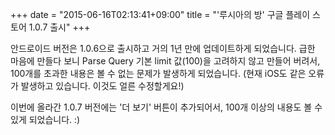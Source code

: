 +++
date = "2015-06-16T02:13:41+09:00"
title = "'루시아의 방' 구글 플레이 스토어 1.0.7 출시"
+++

안드로이드 버전은 1.0.6으로 출시하고 거의 1년 만에 업데이트하게 되었습니다. 급한 마음에 만들다 보니 Parse Query 기본 limit 값(100)을 고려하지 않고 만들어 버려서, 100개를 초과한 내용은 볼 수 없는 문제가 발생하게 되었습니다.
(현재 iOS도 같은 오류가 발생하고 있습니다. 이것도 얼른 수정할게요!)

이번에 올라간 1.0.7 버전에는 '더 보기' 버튼이 추가되어서, 100개 이상의 내용도 볼 수 있게 되었습니다. :)